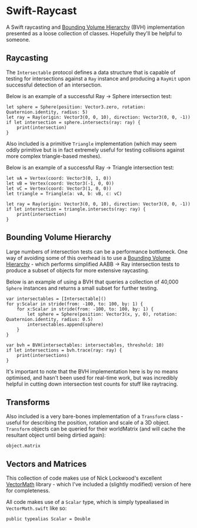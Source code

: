 # Swift-Raycast
A Swift raycasting and [Bounding Volume Hierarchy](https://en.wikipedia.org/wiki/Bounding_volume_hierarchy) (BVH) implementation presented as a loose collection of classes. Hopefully they'll be helpful to someone.

## Raycasting
The `Intersectable` protocol defines a data structure that is capable of testing for intersections against a `Ray` instance and producing a `RayHit` upon successful detection of an intersection.

Below is an example of a successful Ray -> Sphere intersection test:

```
let sphere = Sphere(position: Vector3.zero, rotation: Quaternion.identity, radius: 5)
let ray = Ray(origin: Vector3(0, 0, 10), direction: Vector3(0, 0, -1))
if let intersection = sphere.intersects(ray: ray) {
    print(intersection)
}
```

Also included is a primitive `Triangle` implementation (which may seem oddly primitive but is in fact extremely useful for testing collisions against more complex triangle-based meshes).

Below is an example of a successful Ray -> Triangle intersection test:

```
let vA = Vertex(coord: Vector3(0, 1, 0))
let vB = Vertex(coord: Vector3(-1, 0, 0))
let vC = Vertex(coord: Vector3(1, 0, 0))
let triangle = Triangle(a: vA, b: vB, c: vC)

let ray = Ray(origin: Vector3(0, 0, 10), direction: Vector3(0, 0, -1))
if let intersection = triangle.intersects(ray: ray) {
    print(intersection)
}
```

## Bounding Volume Hierarchy
Large numbers of intersection tests can be a performance bottleneck. One way of avoiding some of this overhead is to use a [Bounding Volume Hierarchy](https://en.wikipedia.org/wiki/Bounding_volume_hierarchy) - which performs simplified AABB -> Ray intersection tests to produce a subset of objects for more extensive raycasting.

Below is an example of using a BVH that queries a collection of 40,000 `Sphere` instances and returns a small subset for further testing.

```
var intersectables = [Intersectable]()
for y:Scalar in stride(from: -100, to: 100, by: 1) {
    for x:Scalar in stride(from: -100, to: 100, by: 1) {
        let sphere = Sphere(position: Vector3(x, y, 0), rotation: Quaternion.identity, radius: 0.5)
        intersectables.append(sphere)
    }
}

var bvh = BVH(intersectables: intersectables, threshold: 10)
if let intersections = bvh.trace(ray: ray) {
    print(intersections)
}
```

It's important to note that the BVH implementation here is by no means optimised, and hasn't been used for real-time work, but was incredibly helpful in cutting down intersection test counts for stuff like raytracing.

## Transforms
Also included is a very bare-bones implementation of a `Transform` class - useful for describing the position, rotation and scale of a 3D object. `Transform` objects can be queried for their worldMatrix (and will cache the resultant object until being dirtied again):

```object.matrix```

## Vectors and Matrices
This collection of code makes use of Nick Lockwood's excellent [VectorMath](https://github.com/nicklockwood/VectorMath) library - which I've included a (slightly modified) version of here for completeness.

All code makes use of a `Scalar` type, which is simply typealiased in `VectorMath.swift` like so:

```public typealias Scalar = Double```